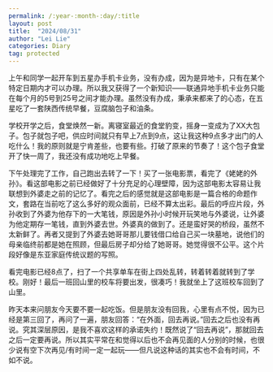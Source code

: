```yaml
---
permalink: /:year-:month-:day/:title
layout: post
title:  "2024/08/31"
author: "Lei Lie"
categories: Diary
tag: protected
---
```


上午和同学一起开车到五星办手机卡业务，没有办成，因为是异地卡，只有在某个特定日期内才可以办理。所以我又获得了一个新知识——联通异地手机卡业务只能在每个月的5号到25号之间才能办理。虽然没有办成，秉承来都来了的心态，在五星吃了一套陕西传统早餐，豆腐脑包子和油条。

学校开学之后，食堂焕然一新。离寝室最近的食堂豹变，摇身一变成为了XX大包子。包子就包子吧，供应时间就只有早上7点到9点，这让我这种9点多才出门的人吃什么！我的原则就是宁肯差些，也要有些。打破了原来的节奏了！这个包子食堂开了快一周了，我还没有成功地吃上早餐。

下午处理完了工作，自己跑出去转了一下！买了一张电影票，看完了《姥姥的外孙》。看这部电影之前已经做好了十分充足的心理壁障，因为这部电影太容易让我联想到外婆走之前的记忆了。看完之后的感觉就是这部电影是一篇合格的命题作文，套路在当前吃了这么多好的观众面前，已经不算太出彩。最后的呼应片段，外孙收到了外婆为他存下的一大笔钱，原因是外孙小时候开玩笑地与外婆说，让外婆为他定期存一笔钱，直到外婆去世。外婆真的做到了。还是蛮好哭的桥段，虽然不太新鲜了。再者又提到了外婆去她哥哥那儿要钱借口给自己买一块墓地，说他们的母亲临终前都是她在照顾，但最后房子却分给了她哥哥。她觉得很不公平。这个片段好像是东亚家庭传统议题的写照。

看完电影已经8点了，扫了一个共享单车在街上四处乱转，转着转着就转到了学校。刚好！最后一班回山里的校车将要出发，很凑巧！我就坐上了这班校车回到了山里。

昨天本来问朋友今天要不要一起吃饭。但是朋友没有回我，心里有点不悦，因为已经是第三回了，再问了一遍，朋友回答：“在外面，回去再说。”回去之后也没有再说。究其深层原因，是我不喜欢这样的承诺失约！既然说了“回去再说”，那就回去之后一定要再说。所以其实平常在和觉得以后也不会再见面的人分别的时候，也很少说有空下次再见/有时间一定一起玩——但凡说这种话的其实也不会有时间，不如不说。